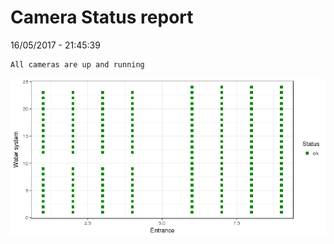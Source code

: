 Camera Status report
================
16/05/2017 - 21:45:39

    All cameras are up and running

![](camreport_files/figure-markdown_github/unnamed-chunk-2-1.png)
